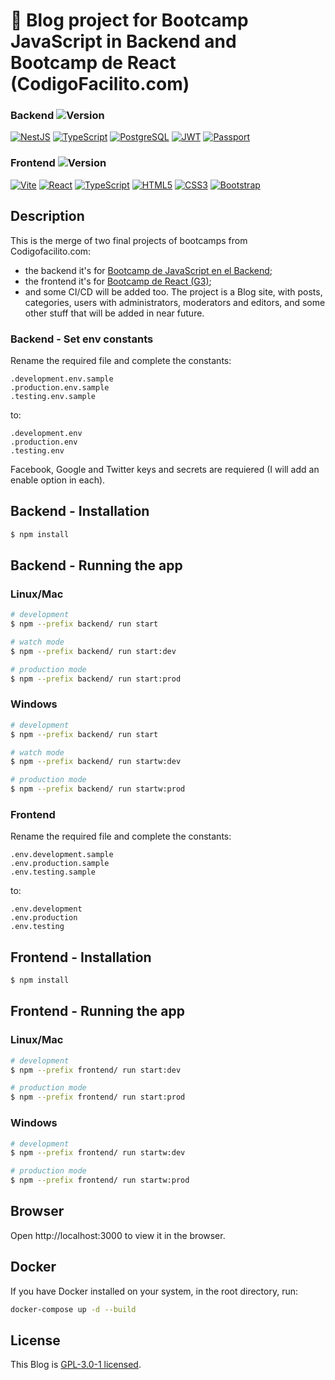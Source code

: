 # 📝 Blog project for Bootcamp JavaScript in Backend and Bootcamp de React (CodigoFacilito.com)

### Backend ![Version](https://img.shields.io/badge/v0.0.1-alpha_(backend)-blue)

[![NestJS](https://img.shields.io/static/v1?style=for-the-badge&message=NestJS&color=E0234E&logo=NestJS&logoColor=FFFFFF&label=)](https://nestjs.com/)
[![TypeScript](https://img.shields.io/badge/TypeScript-007ACC?style=for-the-badge&logo=typescript&logoColor=white)](https://www.typescriptlang.org/)
[![PostgreSQL](https://img.shields.io/badge/PostgreSQL-316192?style=for-the-badge&logo=postgresql&logoColor=white)](https://www.postgresql.org/)
[![JWT](https://img.shields.io/badge/JWT-black?style=for-the-badge&logo=JSON%20web%20tokens)](https://jwt.io/)
[![Passport](https://img.shields.io/static/v1?style=for-the-badge&message=Passport&color=222222&logo=Passport&logoColor=34E27A&label=)](https://www.passportjs.org/)

### Frontend ![Version](https://img.shields.io/badge/v0.0.1-alpha_(frontend)-blue)

[![Vite](https://img.shields.io/static/v1?style=for-the-badge&message=Vite&color=646CFF&logo=Vite&logoColor=FFFFFF&label=)](https://vitejs.dev/)
[![React](https://img.shields.io/badge/React-20232A?style=for-the-badge&logo=react&logoColor=61DAFB)](https://react.dev/)
[![TypeScript](https://img.shields.io/badge/TypeScript-007ACC?style=for-the-badge&logo=typescript&logoColor=white)](https://www.typescriptlang.org/)
[![HTML5](https://img.shields.io/badge/HTML5-E34F26?style=for-the-badge&logo=html5&logoColor=white)](https://www.w3.org/TR/html5/)
[![CSS3](https://img.shields.io/badge/CSS3-1572B6?style=for-the-badge&logo=css3&logoColor=white)](https://www.w3.org/Style/CSS/)
[![Bootstrap](https://img.shields.io/badge/Bootstrap-563D7C?style=for-the-badge&logo=bootstrap&logoColor=white)](https://getbootstrap.com/)

## Description
This is the merge of two final projects of bootcamps from Codigofacilito.com:
* the backend it's for [Bootcamp de JavaScript en el Backend](https://codigofacilito.com/bootcamps/javascript-backend/);
* the frontend it's for [Bootcamp de React (G3)](https://codigofacilito.com/bootcamps/react-g3/);
* and some CI/CD will be added too.
The project is a Blog site, with posts, categories, users with administrators, moderators and editors, and some other stuff that will be added in near future.

### Backend - Set env constants
Rename the required file and complete the constants:
```
.development.env.sample
.production.env.sample
.testing.env.sample
```

to:
```
.development.env
.production.env
.testing.env
```

Facebook, Google and Twitter keys and secrets are requiered (I will add an enable option in each).


## Backend - Installation
```bash
$ npm install
```

## Backend - Running the app

### Linux/Mac
```bash
# development
$ npm --prefix backend/ run start

# watch mode
$ npm --prefix backend/ run start:dev

# production mode
$ npm --prefix backend/ run start:prod
```

### Windows
```bash
# development
$ npm --prefix backend/ run start

# watch mode
$ npm --prefix backend/ run startw:dev

# production mode
$ npm --prefix backend/ run startw:prod
```


### Frontend
Rename the required file and complete the constants:
```
.env.development.sample
.env.production.sample
.env.testing.sample
```

to:
```
.env.development
.env.production
.env.testing
```

## Frontend - Installation
```bash
$ npm install
```

## Frontend - Running the app

### Linux/Mac
```bash
# development
$ npm --prefix frontend/ run start:dev

# production mode
$ npm --prefix frontend/ run start:prod
```

### Windows
```bash
# development
$ npm --prefix frontend/ run startw:dev

# production mode
$ npm --prefix frontend/ run startw:prod
```


## Browser
Open http://localhost:3000 to view it in the browser.


## Docker
If you have Docker installed on your system, in the root directory, run:

```bash
docker-compose up -d --build
```


## License
This Blog is [GPL-3.0-1 licensed](https://github.com/gsmx64/cf-jsbackend-blog?tab=GPL-3.0-1-ov-file#readme).